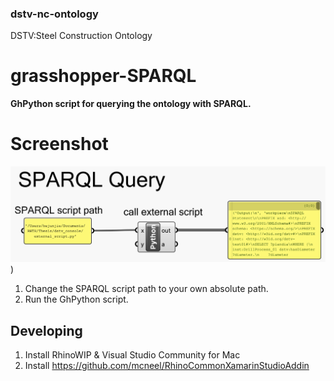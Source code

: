 ### dstv-nc-ontology
DSTV:Steel Construction Ontology
# grasshopper-SPARQL

**GhPython script for querying the ontology with SPARQL.**

# Screenshot
![App Screenshot](https://github.com/junjie-he/dstv-nc-ontology/blob/junjie-he-patch-1/images/ghpython%20components.png))

1. Change the SPARQL script path to your own absolute path.
2. Run the GhPython script.


## Developing

1. Install RhinoWIP & Visual Studio Community for Mac
2. Install https://github.com/mcneel/RhinoCommonXamarinStudioAddin
